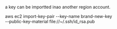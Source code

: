 a key can be importted inao another region account. 

aws ec2 import-key-pair --key-name brand-new-key \
    --public-key-material file://~/.ssh/id_rsa.pub
    
    

